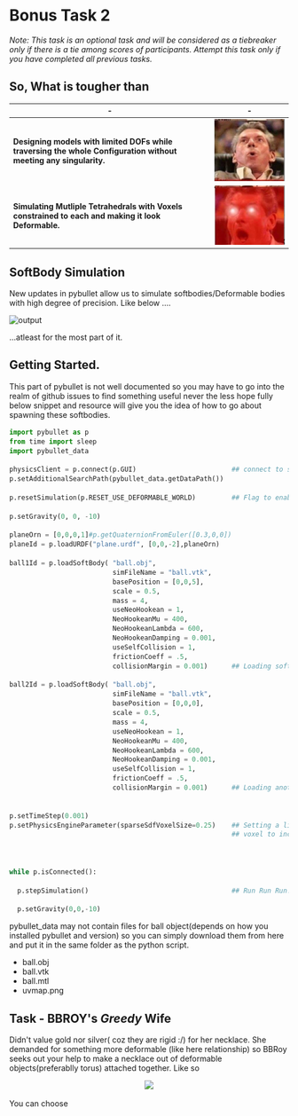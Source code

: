# Bonus Task 2

*Note: This task is an optional task and will be considered as a tiebreaker only if there is a tie among scores of participants. Attempt this task only if you have completed all previous tasks.*

## So, What is tougher than
|-|-|
|--|--|
| **Designing models with limited DOFs while traversing the whole Configuration without meeting any singularity.** | ![trig](1trig.jpg) |
| **Simulating Mutliple Tetrahedrals with Voxels constrained to each and making it look Deformable.** | ![triginf](38kveu.png) |

## SoftBody Simulation
New updates in pybullet allow us to simulate softbodies/Deformable bodies with high degree of precision. Like below ....

![output](media/softbody_example.gif)

...atleast for the most part of it.

## Getting Started.
This part of pybullet is not well documented so you may have to go into the realm of github issues to find something useful never the less hope fully below snippet and resource will give you the idea of how to go about spawning these softbodies.

```python
import pybullet as p
from time import sleep
import pybullet_data

physicsClient = p.connect(p.GUI)                        ## connect to server
p.setAdditionalSearchPath(pybullet_data.getDataPath())

p.resetSimulation(p.RESET_USE_DEFORMABLE_WORLD)         ## Flag to enable Deformable bodies

p.setGravity(0, 0, -10)

planeOrn = [0,0,0,1]#p.getQuaternionFromEuler([0.3,0,0])
planeId = p.loadURDF("plane.urdf", [0,0,-2],planeOrn)

ball1Id = p.loadSoftBody( "ball.obj",
                          simFileName = "ball.vtk", 
                          basePosition = [0,0,5], 
                          scale = 0.5, 
                          mass = 4,
                          useNeoHookean = 1,
                          NeoHookeanMu = 400,
                          NeoHookeanLambda = 600,
                          NeoHookeanDamping = 0.001,
                          useSelfCollision = 1,
                          frictionCoeff = .5,
                          collisionMargin = 0.001)      ## Loading softbody with given description

ball2Id = p.loadSoftBody( "ball.obj",
                          simFileName = "ball.vtk", 
                          basePosition = [0,0,0], 
                          scale = 0.5, 
                          mass = 4,
                          useNeoHookean = 1,
                          NeoHookeanMu = 400,
                          NeoHookeanLambda = 600,
                          NeoHookeanDamping = 0.001,
                          useSelfCollision = 1,
                          frictionCoeff = .5,
                          collisionMargin = 0.001)      ## Loading another softbody


p.setTimeStep(0.001)
p.setPhysicsEngineParameter(sparseSdfVoxelSize=0.25)    ## Setting a limit for the resolution of
                                                        ## voxel to increase performance and decrease accuracy



while p.isConnected():

  p.stepSimulation()                                    ## Run Run Run!!!
 
  p.setGravity(0,0,-10)

```
pybullet_data may not contain files for ball object(depends on how you installed pybullet and version) so you can simply download them from here and put it in the same folder as the python script.
- ball.obj
- ball.vtk
- ball.mtl
- uvmap.png

## Task - BBROY's *Greedy* Wife

Didn't value gold nor silver( coz they are rigid :/) for her necklace. She demanded for something more deformable (like here relationship) so BBRoy seeks out your help to make a necklace out of deformable objects(preferablly torus) attached together. Like so
<p align="center">
<img src="media/necklace.gif" />
</p>

You can choose
